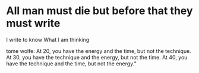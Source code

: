 


# All man must die but before that they must write

I write to know What I am thinking 

tome wolfe: At 20, you have the energy and the time, but not the technique. At 30, you have the technique and the energy, but not the time. At 40, you have the technique and the time, but not the energy."
<!--stackedit_data:
eyJoaXN0b3J5IjpbLTEzNzQ5NjM0OTUsLTEzMDkxOTA3NjldfQ
==
-->